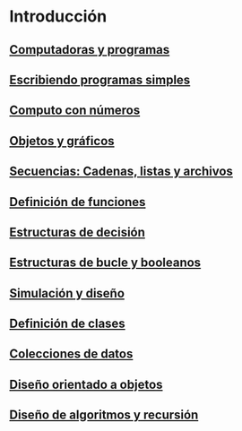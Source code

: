 # Introducción

## [Computadoras y programas](./Capitulos/01_Computadoras_y_programas.md)

## [Escribiendo programas simples](./Capitulos/02_Escribiendo_Programas_Simples.md)

## [Computo con números](./Capitulos/03_Computo_con_números.md)

## [Objetos y gráficos](./Capitulos/04_Objetos_y_Gráficos.md)

## [Secuencias: Cadenas, listas y archivos](./Capitulos/05_Secuencias_cadenas_listas_y_archivos.md)

## [Definición de funciones](./Capitulos/06_Definición_de_funciones.md)

## [Estructuras de decisión](./Capitulos/07_Estructuras_de_decisión.md)

## [Estructuras de bucle y booleanos](./Capitulos/08_Estructuras_de_bucle_y_booleanos.md)

## [Simulación y diseño](./Capitulos/09_Simulación_y_diseño.md)

## [Definición de clases](./Capitulos/10_Definición_de_clases.md)

## [Colecciones de datos](./Capitulos/11_Colecciones_de_datos.md)

## [Diseño orientado a objetos](./Capitulos/12_Diseño_orientado_a_objetos.md)

## [Diseño de algoritmos y recursión](./Capitulos/13_Diseño_de_algoritmos_y_recursión.md)



